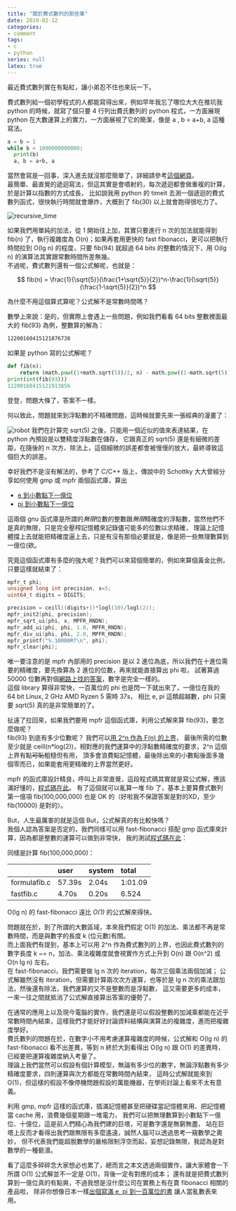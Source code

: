 ```yaml
---
title: "關於費式數列的那些事"
date: 2019-02-12
categories:
- comment
tags:
- c
- python
series: null
latex: true
---
```


最近費式數列實在有點紅，讓小弟忍不住也來玩一下。  

費式數列給一個初學程式的人都能寫得出來，例如早年我忘了哪位大大在推坑我 python 的時候，就寫了個只要 4 行列出費氏數列的 python 程式，一方面展現 python 在大數運算上的實力，一方面展視了它的簡潔，像是 a , b = a+b, a 這種寫法。  
<!--more-->
```python
a = b = 1
while b < 1000000000000:
  print(b)
  a, b = a+b, a
```

當然會寫是一回事，深入進去就沒那麼簡單了，詳細請參考[這個網頁](https://openhome.cc/Gossip/AlgorithmGossip/FibonacciNumber.htm)。  
最簡單、最直覺的遞迴寫法，但這其實是會噴射的，每次遞迴都會做重複的計算，於是計算以指數的方式成長，
比如說我用 python 的 timeit 去測一個遞迴的費式數列函式，很快執行時間就會爆炸，大概到了 fib(30) 以上就會跑得很吃力了。  

![recursive_time](/images/posts/recursive.png)

如果我們用單純的加法，從 1 開始往上加，其實只要進行 n 次的加法就能得到 fib(n) 了，執行複雜度為 O(n)；如果再套用更快的 fast fibonacci，更可以把執行時間拉到 O(lg n) 的程度，只要 fib(94) 就超過 64 bits 的整數的情況下，用 O(lg n) 的演算法其實跟常數時間所差無幾。  
不過呢，費式數列還有一個公式解呢，也就是：  

$$ fib(n) = \frac{1}{\sqrt{5}}(\frac{1+\sqrt{5}}{2})^n-\frac{1}{\sqrt{5}}(\frac{1-\sqrt{5}}{2})^n $$  

為什麼不用這個算式算呢？公式解不是常數時間嗎？  

數學上來說：是的，但實際上會遇上一些問題，例如我們看看 64 bits 整數裡面最大的 fib(93) 為例，整數算的解為：  
```txt
12200160415121876738
```
如果是 python 寫的公式解呢？  
```python
def fib(n):
    return (math.pow((1+math.sqrt(5))/2, n) - math.pow((1-math.sqrt(5))/2, n)) / math.sqrt(5)
print(int(fib(93)))
12200160415121913856
```
登登，問題大條了，答案不一樣。  

何以致此，問題就來到浮點數的不精確問題，這時候就要先來一張經典的漫畫了：  

![robot](/images/posts/robot.jpg)
我們在計算完 sqrt(5) 之後，只能用一個近似的值來表達結果，在 python 內預設是以雙精度浮點數在儲存，
它跟真正的 sqrt(5) 還是有細微的差距，在隨後的 n 次方、除法上，這個細微的誤差都會被慢慢的放大，最終導致這個巨大的誤差。  

幸好我們不是沒有解法的，參考了 C/C++ 版上，傳說中的 Schottky 大大曾經分享如何使用 gmp 或 mpfr 兩個函式庫，算出 

* [e 到小數點下一億位](https://www.ptt.cc/man/C_and_CPP/D7F6/D251/M.1460314892.A.2D8.html)
* [pi 到小數點下一億位](https://www.ptt.cc/bbs/C_and_CPP/M.1379499525.A.BE5.html)

這兩個 gnu 函式庫是所謂的*無限*位數的整數跟*無限*精確度的浮點數，當然他們不是真的無限，只是完全壓榨記憶體來記錄儘可能多的位數以求精確，
理論上記憶體撐上去就能把精確度逼上去，只是有沒有那個必要就是，像是把一些無理數算到一億位(欸。  

究竟這個函式庫有多麼的強大呢？我們可以來寫個簡單的，例如來算個黃金比例，只要這樣就結束了：  
```c
mpfr_t phi;
unsigned long int precision, x=5;
uint64_t digits = DIGITS;

precision = ceill((digits+1)*logl(10)/logl(2));
mpfr_init2(phi, precision);
mpfr_sqrt_ui(phi, x, MPFR_RNDN);
mpfr_add_ui(phi, phi, 1.0, MPFR_RNDN);
mpfr_div_ui(phi, phi, 2.0, MPFR_RNDN);
mpfr_printf("%.10000Rf\n", phi);
mpfr_clear(phi);
```
唯一要注意的是 mpfr 內部用的 precision 是以 2 進位為底，所以我們在十進位需要的精確度，要先換算為 2 進位的位數，再來就能直接算出 phi 啦，
試著算過 50000 位數再對個[網路上找的答案](https://www2.cs.arizona.edu/icon/oddsends/phi.htm)，數字是完全一樣的。  
這個 library 算得非常快，一百萬位的 phi 也是閃一下就出來了，一億位在我的 64 bit Linux, 2 GHz AMD Ryzen 5 需時 37s，
相比 e, pi 這類超越數，phi 只需要 sqrt(5) 真的是非常簡單的了。  

扯遠了拉回來，如果我們要用 mpfr 這個函式庫，利用公式解來算 fib(93)，要怎麼做呢？  
fib(93) 到底有多少位數呢？
我們可以[用 2^n 作為 F(n) 的上界](https://math.stackexchange.com/questions/2971350/show-that-log-fib-n-is-thetan)，
最後所需的位數至少就是 ceill(n*log(2))，相對應的我們運算中的浮點數精確度的要求，2^n 這個上界有點~~可恥~~粗糙但有用，
頂多會浪費點記憶體，最後除出來的小數點後面多幾個零而已，如果能套用更精確的上界當然更好。  

mpfr 的函式庫設計精良，呼叫上非常直覺，這段程式碼其實就是寫公式解，應該滿好懂的，[程式碼在此](https://gist.github.com/yodalee/4e221b081be4b367e9c7ef328ada7db5)。
有了這個就可以亂算一堆 fib 了，基本上要算費式數列第一億項 fib(100,000,000) 也是 OK 的（好啦我不保證答案是對的XD，至少 fib(10000) 是對的）。  

But，人生最厲害的就是這個 But，公式解真的有比較快嗎？  
我個人認為答案是否定的，我們同樣可以用 fast-fibonacci 搭配 gmp 函式庫來計算，因為都是整數的運算可以做到非常快，
我的測試[程式碼在此](https://gist.github.com/yodalee/4e221b081be4b367e9c7ef328ada7db5)：  

同樣是計算 fib(100,000,000)：  

| | user | system | total |
|:-|:-|:-|:-|
| formulafib.c | 57.39s | 2.04s | 1:01.09 |
| fastfib.c          | 4.70s | 0.20s | 6.524|

O(lg n) 的 fast-fibonacci 遠比 *O(1)* 的公式解來得快。  

問題就在於，到了所謂的大數區域，本來我們假定 O(1) 的加法、乘法都不再是常數時間，而是與數字的長度 k (位元數)有關。  
而上面我們有提到，基本上可以用 2^n 作為費式數列的上界，也因此費式數列的數字長度 k ~= n，加法、乘法複雜度就會視實作方式上升到 O(n) 跟 O(n^2) 或 O(n lg n) 左右。  
在 fast-fibonacci，我們需要做 lg n 次的 iteration，每次三個乘法兩個加減；
公式解雖然沒有 iteration，但需要計算兩次次方運算，也等於是 lg n 次的乘法跟加法，然後還有除法，我們運算的又不是整數而是浮點數，
這又需要更多的成本，一來一往之間就抵消了公式解直接算出答案的優勢了。  

在通常的應用上以及現今電腦的實作，我們還是可以假設整數的加減乘都能在近乎常數時間內結束，這樣我們才能好好討論資料結構與演算法的複雜度，進而把複雜度學好。  
費氏數列的問題在於，在數字小不用考慮運算複雜度的時候，公式解和 O(lg n) 的 fast-fibonacci 看不出差異，等到 n 終於大到看得出 O(lg n) 跟 O(1) 的差異時，已經要把運算複雜度納入考量了。  
理論上我們當然可以假設有個計算模型，無論有多少位的數字，無論浮點數有多少精確度要求，四則運算與次方都能在常數時間內結束，
這時公式解就能來到 O(1)，但這樣的假設不像停機問題假設的萬能機器，在學術討論上看來不太有意義。  

利用 gmp, mpfr 這樣的函式庫，插滿記憶體甚至把硬碟當記憶體來用、把記憶體當 cache 用，浪費幾個星期跟一堆電力，
我們可以把無理數算到小數點下一億位、十億位，這是前人們精心為我們建的巨塔，可是數字還是無窮無盡，
站在巨塔上反而才看得出我們跟無限有多麼遙遠，誠然人腦可以透過思考一窺數學之奧妙，
但不代表我們能超脫數學的嚴格限制浮空而起，妄想記錄無限，我認為是對數學的一種褻瀆。  

看了這麼多碎碎念大家想必也累了，總而言之本文透過兩個實作，讓大家體會一下所謂 O(1) 公式解並不一定是 O(1)，背後一定有對應的成本；
還有就是把費式數列算到一億位真的有點爽，不過我想是沒什麼公司在實務上有在賣 fibonacci 相關的產品啦，
除非你想像日本一樣[出個寫滿 e, pi 到一百萬位的書](https://soranews24.com/2015/06/08/mysterious-japanese-publishing-group-releases-book-with-pi-to-one-million-places)
讓人當亂數表來用。  

